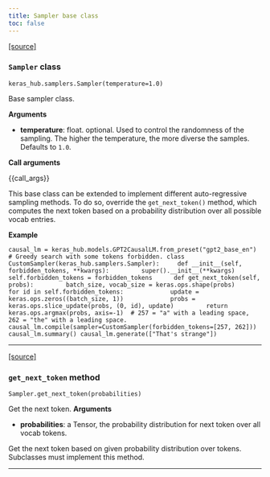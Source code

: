 ```yaml
---
title: Sampler base class
toc: false
---
```


[\[source\]](https://github.com/keras-team/keras-hub/tree/v0.17.0/keras_hub/src/samplers/sampler.py#L9)

### `Sampler` class

`keras_hub.samplers.Sampler(temperature=1.0)`

Base sampler class.

**Arguments**

- **temperature**: float. optional. Used to control the randomness of the sampling. The higher the temperature, the more diverse the samples. Defaults to `1.0`.

**Call arguments**

{{call\_args}}

This base class can be extended to implement different auto-regressive sampling methods. To do so, override the `get_next_token()` method, which computes the next token based on a probability distribution over all possible vocab entries.

**Example**

`causal_lm = keras_hub.models.GPT2CausalLM.from_preset("gpt2_base_en")  # Greedy search with some tokens forbidden. class CustomSampler(keras_hub.samplers.Sampler):     def __init__(self, forbidden_tokens, **kwargs):         super().__init__(**kwargs)         self.forbidden_tokens = forbidden_tokens      def get_next_token(self, probs):         batch_size, vocab_size = keras.ops.shape(probs)         for id in self.forbidden_tokens:             update = keras.ops.zeros((batch_size, 1))             probs = keras.ops.slice_update(probs, (0, id), update)         return keras.ops.argmax(probs, axis=-1)  # 257 = "a" with a leading space, 262 = "the" with a leading space. causal_lm.compile(sampler=CustomSampler(forbidden_tokens=[257, 262])) causal_lm.summary() causal_lm.generate(["That's strange"])`

---

[\[source\]](https://github.com/keras-team/keras-hub/tree/v0.17.0/keras_hub/src/samplers/sampler.py#L208)

### `get_next_token` method

`Sampler.get_next_token(probabilities)`

Get the next token. **Arguments**

- **probabilities**: a Tensor, the probability distribution for next token over all vocab tokens.

Get the next token based on given probability distribution over tokens. Subclasses must implement this method.

---

